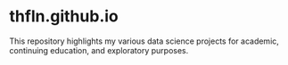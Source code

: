 # thfln.github.io
This repository highlights my various data science projects for academic, continuing education, and exploratory purposes.
